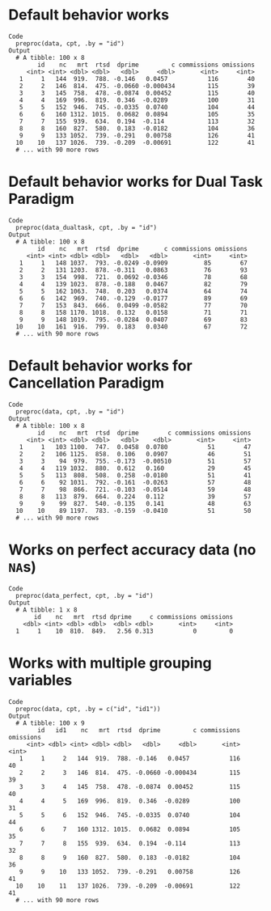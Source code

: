 # Default behavior works

    Code
      preproc(data, cpt, .by = "id")
    Output
      # A tibble: 100 x 8
            id    nc   mrt  rtsd  dprime         c commissions omissions
         <int> <int> <dbl> <dbl>   <dbl>     <dbl>       <int>     <int>
       1     1   144  919.  788. -0.146   0.0457           116        40
       2     2   146  814.  475. -0.0660 -0.000434         115        39
       3     3   145  758.  478. -0.0874  0.00452          115        40
       4     4   169  996.  819.  0.346  -0.0289           100        31
       5     5   152  946.  745. -0.0335  0.0740           104        44
       6     6   160 1312. 1015.  0.0682  0.0894           105        35
       7     7   155  939.  634.  0.194  -0.114            113        32
       8     8   160  827.  580.  0.183  -0.0182           104        36
       9     9   133 1052.  739. -0.291   0.00758          126        41
      10    10   137 1026.  739. -0.209  -0.00691          122        41
      # ... with 90 more rows

# Default behavior works for Dual Task Paradigm

    Code
      preproc(data_dualtask, cpt, .by = "id")
    Output
      # A tibble: 100 x 8
            id    nc   mrt  rtsd  dprime       c commissions omissions
         <int> <int> <dbl> <dbl>   <dbl>   <dbl>       <int>     <int>
       1     1   148 1037.  793. -0.0249 -0.0909          85        67
       2     2   131 1203.  878. -0.311   0.0863          76        93
       3     3   154  998.  721.  0.0692 -0.0346          78        68
       4     4   139 1023.  878. -0.188   0.0467          82        79
       5     5   162 1063.  748.  0.203   0.0374          64        74
       6     6   142  969.  740. -0.129  -0.0177          89        69
       7     7   153  843.  666.  0.0499 -0.0582          77        70
       8     8   158 1170. 1018.  0.132   0.0158          71        71
       9     9   148 1019.  795. -0.0284  0.0407          69        83
      10    10   161  916.  799.  0.183   0.0340          67        72
      # ... with 90 more rows

# Default behavior works for Cancellation Paradigm

    Code
      preproc(data, cpt, .by = "id")
    Output
      # A tibble: 100 x 8
            id    nc   mrt  rtsd  dprime        c commissions omissions
         <int> <int> <dbl> <dbl>   <dbl>    <dbl>       <int>     <int>
       1     1   103 1100.  747.  0.0458  0.0780           51        47
       2     2   106 1125.  858.  0.106   0.0907           46        51
       3     3    94  979.  755. -0.173  -0.00510          51        57
       4     4   119 1032.  880.  0.612   0.160            29        45
       5     5   113  808.  508.  0.258  -0.0180           51        41
       6     6    92 1031.  792. -0.161  -0.0263           57        48
       7     7    98  866.  721. -0.103  -0.0514           59        48
       8     8   113  879.  664.  0.224   0.112            39        57
       9     9    99  827.  540. -0.135   0.141            48        63
      10    10    89 1197.  783. -0.159  -0.0410           51        50
      # ... with 90 more rows

# Works on perfect accuracy data (no `NA`s)

    Code
      preproc(data_perfect, cpt, .by = "id")
    Output
      # A tibble: 1 x 8
           id    nc   mrt  rtsd dprime     c commissions omissions
        <dbl> <int> <dbl> <dbl>  <dbl> <dbl>       <int>     <int>
      1     1    10  810.  849.   2.56 0.313           0         0

# Works with multiple grouping variables

    Code
      preproc(data, cpt, .by = c("id", "id1"))
    Output
      # A tibble: 100 x 9
            id   id1    nc   mrt  rtsd  dprime         c commissions omissions
         <int> <dbl> <int> <dbl> <dbl>   <dbl>     <dbl>       <int>     <int>
       1     1     2   144  919.  788. -0.146   0.0457           116        40
       2     2     3   146  814.  475. -0.0660 -0.000434         115        39
       3     3     4   145  758.  478. -0.0874  0.00452          115        40
       4     4     5   169  996.  819.  0.346  -0.0289           100        31
       5     5     6   152  946.  745. -0.0335  0.0740           104        44
       6     6     7   160 1312. 1015.  0.0682  0.0894           105        35
       7     7     8   155  939.  634.  0.194  -0.114            113        32
       8     8     9   160  827.  580.  0.183  -0.0182           104        36
       9     9    10   133 1052.  739. -0.291   0.00758          126        41
      10    10    11   137 1026.  739. -0.209  -0.00691          122        41
      # ... with 90 more rows

